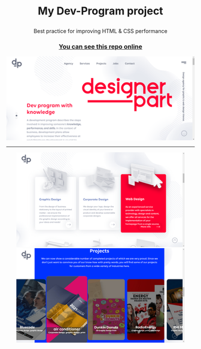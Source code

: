 # <p align="center">My Dev-Program project</p>

<p align="center">Best practice for improving HTML & CSS performance</p>
<h3 align="center"><a href="https://negar-karimnejad.github.io/dev-program/" target="_blank">You can see this repo online</a></h3>

<section width="100%" display="flex" align="center" justify-content="center" gap="2rem">
<img src="img/image1.png"/>
  <hr/>
<img src="img/image2.png" width="450" />
<img src="img/image3.png" width="450" />
</section>

